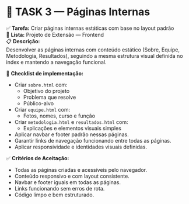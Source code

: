 # 🧭 TASK 3 — Páginas Internas

✅ **Tarefa:** Criar páginas internas estáticas com base no layout padrão  
📂 **Lista:** Projeto de Extensão — Frontend  
📋 **Descrição:**  
Desenvolver as páginas internas com conteúdo estático (Sobre, Equipe, Metodologia, Resultados), seguindo a mesma estrutura visual definida no index e mantendo a navegação funcional.  

🔧 **Checklist de implementação:**  
- Criar `sobre.html` com:
  - Objetivo do projeto
  - Problema que resolve
  - Público-alvo
- Criar `equipe.html` com:
  - Fotos, nomes, curso e função
- Criar `metodologia.html` e `resultados.html` com:
  - Explicações e elementos visuais simples
- Aplicar navbar e footer padrão nessas páginas.  
- Garantir links de navegação funcionando entre todas as páginas.  
- Aplicar responsividade e identidades visuais definidas.

✅ **Critérios de Aceitação:**  
- Todas as páginas criadas e acessíveis pelo navegador.  
- Conteúdo responsivo e com layout consistente.  
- Navbar e footer iguais em todas as páginas.  
- Links funcionando sem erros de rota.  
- Código limpo e bem estruturado.
